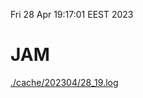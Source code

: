 Fri 28 Apr 19:17:01 EEST 2023
# JAM
<a href='./cache/202304/28_19.log'>./cache/202304/28_19.log</a>
